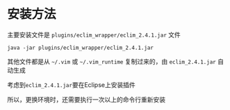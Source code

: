安装方法
========

主要安装文件是 `plugins/eclim_wrapper/eclim_2.4.1.jar` 文件

    java -jar plugins/eclim_wrapper/eclim_2.4.1.jar

其他文件都是从 `~/.vim` 或 `~/.vim_runtime` 复制过来的，由 `eclim_2.4.1.jar` 自动生成

考虑到`eclim_2.4.1.jar`要在Eclipse上安装插件

所以，更换环境时，还需要执行一次以上的命令行重新安装
